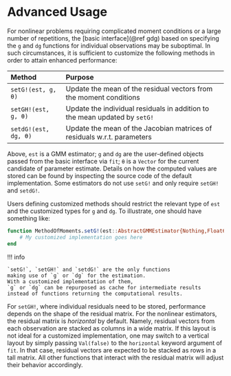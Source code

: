 # Advanced Usage

For nonlinear problems requiring complicated moment conditions
or a large number of repetitions,
the [basic interface](@ref gdg) based on specifying the `g` and `dg` functions
for individual observations may be suboptimal.
In such circumstances,
it is sufficient to customize the following methods
in order to attain enhanced performance:

| Method | Purpose |
| :--- | :--- |
| `setG!(est, g, θ)` | Update the mean of the residual vectors from the moment conditions |
| `setGH!(est, g, θ)` | Update the individual residuals in addition to the mean updated by `setG!` |
| `setdG!(est, dg, θ)` | Update the mean of the Jacobian matrices of residuals w.r.t. parameters |

Above, `est` is a GMM estimator;
`g` and `dg` are the user-defined objects passed from the basic interface via `fit`;
`θ` is a `Vector` for the current candidate of parameter estimate.
Details on how the computed values are stored can be found
by inspecting the source code of the default implementation.
Some estimators do not use `setG!` and only require `setGH!` and `setdG!`.

Users defining customized methods should restrict the relevant type of `est`
and the customized types for `g` and `dg`.
To illustrate, one should have something like:
```julia
function MethodOfMoments.setG!(est::AbstractGMMEstimator{Nothing,Float64,false}, g::MyG, θ)
    # My customized implementation goes here
end
```

!!! info

    `setG!`, `setGH!` and `setdG!` are the only functions
    making use of `g` or `dg` for the estimation.
    With a customized implementation of them,
    `g` or `dg` can be repurposed as cache for intermediate results
    instead of functions returning the computational results.

For `setGH!`, where individual residuals need to be stored,
performance depends on the shape of the residual matrix.
For the nonlinear estimators,
the residual matrix is *horizontal* by default.
Namely, residual vectors from each observation are stacked as columns in a wide matrix.
If this layout is not ideal for a customized implementation,
one may switch to a vertical layout by simply passing
`Val(false)` to the `horizontal` keyword argument of `fit`.
In that case, residual vectors are expected to be stacked as rows in a tall matrix.
All other functions that interact with the residual matrix
will adjust their behavior accordingly.
